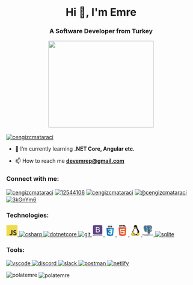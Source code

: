 <h1 align="center">Hi 👋, I'm Emre</h1>
<h3 align="center">A Software Developer from Turkey</h3>

<div align="center"><img src="https://media4.giphy.com/media/C5hL7OSWyACFW/giphy.gif?cid=790b76116db62c253a8e62c0cf908b88666ef1f5ca7c3a3c&rid=giphy.gif&ct=g" width="280" height="230"  /> </div>

<p align="left"> <a href="https://github.com/ryo-ma/github-profile-trophy"><img src="https://github-profile-trophy.vercel.app/?username=cengizcmataraci" alt="cengizcmataraci" /></a> </p>

- 🌱 I’m currently learning **.NET Core, Angular etc.**

- 📫 How to reach me **devemrep@gmail.com**

<h3 align="left">Connect with me:</h3>
<p align="left">
<a href="https://linkedin.com/in/cengizcmataraci" target="blank"><img align="center" src="https://velanovascular.com/wp-content/uploads/2020/06/LinkedIn.png" alt="cengizcmataraci" height="30" width="30" /></a>
<a href="https://stackoverflow.com/users/12544106" target="blank"><img align="center" src="https://upload.wikimedia.org/wikipedia/commons/thumb/e/ef/Stack_Overflow_icon.svg/768px-Stack_Overflow_icon.svg.png" alt="12544106" height="45" width="45" /></a>
<a href="https://instagram.com/cengizcmataraci" target="blank"><img align="center" src="https://upload.wikimedia.org/wikipedia/commons/thumb/e/e7/Instagram_logo_2016.svg/1200px-Instagram_logo_2016.svg.png" alt="cengizcmataraci" height="30" width="30" /></a>
<a href="https://medium.com/@cengizcmataraci" target="blank"><img align="center" src="https://cdn.jsdelivr.net/npm/simple-icons@3.0.1/icons/medium.svg" alt="@cengizcmataraci" height="30" width="40" /></a>
<a href="https://discord.gg/3kGnYm6" target="blank"><img align="center" src="https://seeklogo.com/images/D/discord-logo-134E148657-seeklogo.com.png" alt="3kGnYm6" height="30" width="26" /></a>
</p>

<h3 align="left">Technologies:</h3>
<p align="left"> 
<a href="https://developer.mozilla.org/en-US/docs/Web/JavaScript" target="_blank"> <img src="https://raw.githubusercontent.com/devicons/devicon/master/icons/javascript/javascript-original.svg" alt="javascript" width="30" height="30"/> </a> 
<a href="https://docs.microsoft.com/en-us/dotnet/csharp/" target="_blank"> <img src="https://seeklogo.com/images/C/c-sharp-c-logo-02F17714BA-seeklogo.com.png" alt="csharp" width="27" height="30"/> </a>
<a href="https://dotnet.microsoft.com/" target="_blank"> <img src="https://upload.wikimedia.org/wikipedia/commons/thumb/e/ee/.NET_Core_Logo.svg/1200px-.NET_Core_Logo.svg.png" alt="dotnetcore" width="30" height="30"/> </a>
<a href="https://git-scm.com/" target="_blank"> <img src="https://www.vectorlogo.zone/logos/git-scm/git-scm-icon.svg" alt="git" width="30" height="30"/> </a>
<a href="https://getbootstrap.com" target="_blank"> <img src="https://raw.githubusercontent.com/devicons/devicon/master/icons/bootstrap/bootstrap-plain-wordmark.svg" alt="bootstrap" width="30" height="30"/> </a>
<a href="https://www.w3schools.com/css/" target="_blank"> <img src="https://raw.githubusercontent.com/devicons/devicon/master/icons/css3/css3-original-wordmark.svg" alt="css3" width="28" height="28"/> </a> 
<a href="https://www.w3.org/html/" target="_blank"> <img src="https://raw.githubusercontent.com/devicons/devicon/master/icons/html5/html5-original-wordmark.svg" alt="html5" width="30" height="30"/> </a> 
<a href="https://www.linux.org/" target="_blank"> <img src="https://raw.githubusercontent.com/devicons/devicon/master/icons/linux/linux-original.svg" alt="linux" width="30" height="30"/> </a> 
<a href="https://www.postgresql.org" target="_blank"> <img src="https://raw.githubusercontent.com/devicons/devicon/master/icons/postgresql/postgresql-original-wordmark.svg" alt="postgresql" width="30" height="30"/> </a>
<a href="https://www.sqlite.org/" target="_blank"> <img src="https://www.vectorlogo.zone/logos/sqlite/sqlite-icon.svg" alt="sqlite" width="30" height="30"/> </a>

  
<h3 align="left">Tools:</h3>
<a href="https://code.visualstudio.com/" target="_blank"> <img src="https://upload.wikimedia.org/wikipedia/commons/thumb/9/9a/Visual_Studio_Code_1.35_icon.svg/1024px-Visual_Studio_Code_1.35_icon.svg.png" alt="vscode" width="30" height="30"/> </a>
<a href="https://discord.com/" target="_blank"> <img src="https://cdn4.iconfinder.com/data/icons/logos-and-brands/512/91_Discord_logo_logos-512.png" alt="discord" width="30" height="30"/> </a> 
<a href="https://slack.com/intl/en-tr/" target="_blank"> <img src="https://cdn.brandfolder.io/5H442O3W/as/pl546j-7le8zk-4nzzs1/Slack_Mark_Web.png" alt="slack" width="37" height="37"/> </a>
<a href="https://postman.com" target="_blank"> <img src="https://www.vectorlogo.zone/logos/getpostman/getpostman-icon.svg" alt="postman" width="30" height="30"/> </a> 
<a href="https://www.netlify.com/" target="_blank"> <img src="https://www.netlify.com/img/press/logos/logomark.png" alt="netlify" width="30" height="30"/> </a> 
</p>

<p><img align="left" src="https://github-readme-stats.vercel.app/api/top-langs?username=polatemre&show_icons=true&theme=radical&locale=en&layout=compact" alt="polatemre" /></p>

<p>&nbsp;<img align="center" src="https://github-readme-stats.vercel.app/api?username=polatemre&show_icons=true&theme=dark&locale=en" alt="polatemre" width="50%" /></p>
